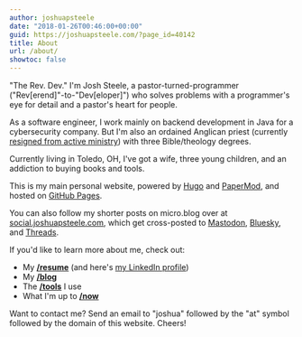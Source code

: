 ```yaml
---
author: joshuapsteele
date: "2018-01-26T00:46:00+00:00"
guid: https://joshuapsteele.com/?page_id=40142
title: About
url: /about/
showtoc: false
---
```


"The Rev. Dev." I'm Josh Steele, a pastor-turned-programmer ("Rev\[erend\]"-to-"Dev\[eloper\]") who solves problems with a programmer's eye for detail and a pastor's heart for people.

As a software engineer, I work mainly on backend development in Java for a cybersecurity company. But I'm also an ordained Anglican priest (currently [resigned from active ministry](/im-resigning-from-ordained-ministry-in-the-anglican-church-in-north-america/)) with three Bible/theology degrees.

Currently living in Toledo, OH, I've got a wife, three young children, and an addiction to buying books and tools.

This is my main personal website, powered by [Hugo](https://gohugo.io) and [PaperMod](https://github.com/adityatelange/hugo-PaperMod), and hosted on [GitHub Pages](https://github.com/joshuapsteele/joshuapsteele.github.io). 

You can also follow my shorter posts on micro.blog over at [social.joshuapsteele.com](https://social.joshuapsteeele.com), which get cross-posted to [Mastodon](https://social.lol/@steele), [Bluesky](https://bsky.app/profile/joshuapsteele.bsky.social), and [Threads](https://www.threads.net/@joshuapsteele).

If you'd like to learn more about me, check out:

- My [**/resume**](/portfolio/cv/) (and here's [my LinkedIn profile](https://www.linkedin.com/in/joshuapsteele/))
- My [**/blog**](/blog/)
- The [**/tools**](/resources/) I use
- What I'm up to [**/now**](/now/)

Want to contact me? Send an email to "joshua" followed by the "at" symbol followed by the domain of this website. Cheers!